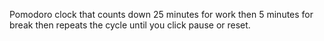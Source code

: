 Pomodoro clock that counts down 25 minutes for work then 5 minutes for break then repeats the cycle until you click pause or reset.
